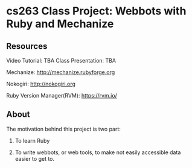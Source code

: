 cs263 Class Project: Webbots with Ruby and Mechanize
=====

Resources
-------

Video Tutorial: TBA
Class Presentation: TBA

Mechanize: http://mechanize.rubyforge.org

Nokogiri: http://nokogiri.org

Ruby Version Manager(RVM): https://rvm.io/

About
-------
The motivation behind this project is two part:

1. To learn Ruby 

2. To write webbots, or web tools, to make not easily accessible data easier to get to.
